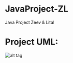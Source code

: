 JavaProject-ZL
==============

Java Project Zeev &amp; Lital

Project UML:
============

![alt tag](http://i.imgur.com/EIjIFh0.png)
